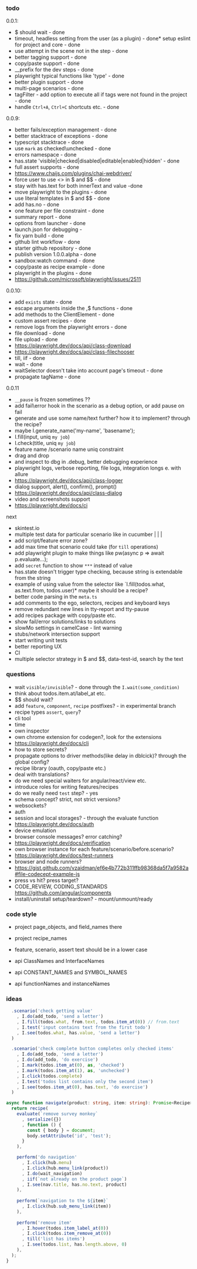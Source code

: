 ### todo 

0.0.1:
* $ should wait - done
* timeout, headless setting from the user (as a plugin) - done* setup eslint for project and core - done
* use attempt in the scene not in the step - done
* better tagging support - done
* copy/paste support - done
* __prefix for the dev steps - done
* playwright typical functions like 'type' - done
* better plugin support - done
* multi-page scenarios - done
* tagFilter - add option to execute all if tags were not found in the project - done
* handle `Ctrl+A`, `Ctrl+C` shortcuts etc. - done

0.0.9:
* better fails/exception management - done
* better stacktrace of exceptions - done
* typescript stacktrace - done
* use `mark` as checked\unchecked - done
* errors namespace - done
* has.state 'visible|checked|disabled|editable|enabled|hidden' - done
* full assert supports - done
* https://www.chaijs.com/plugins/chai-webdriver/
* force user to use <> in $ and $$ - done
* stay with has.text for both innerText and value -done
* move playwright to the plugins - done
* use literal templates in $ and $$ - done
* add has.no - done
* one feature per file constraint - done
* summary report - done
* options from launcher - done
* launch.json for debugging -
* fix yarn build - done
* github lint workflow - done
* starter github repository - done
* publish version 1.0.0.alpha - done
* sandbox:watch command - done
* copy/paste as recipe example - done
* playwright in the plugins - done
* https://github.com/microsoft/playwright/issues/2511

0.0.10:
* add `exists` state - done
* escape arguments inside the $,$$ functions - done
* add methods to the ClientElement - done
* custom assert recipes - done
* remove logs from the playwright errors - done
* file download - done
* file upload - done
* https://playwright.dev/docs/api/class-download
* https://playwright.dev/docs/api/class-filechooser
* till, iif - done
* wait - done
* waitSelector doesn't take into account page's timeout - done
* propagate tagName - done

0.0.11
* `__pause` is frozen sometimes ??
* add fail\error hook in the scenario as a debug option, or add pause on fail
* generate and use some name/text further? how it to implement? through the recipe?
* maybe I.generate_name('my-name', 'basename');
* I.fill(input, uniq `my job`)
* I.check(title, uniq `my job`)
* feature name /scenario name uniq constraint
* drag and drop
* and inspect to dbg in .debug, better debugging experience
* playwright logs, verbose reporting, file logs, integration longs e. with allure
* https://playwright.dev/docs/api/class-logger
* dialog support, alert(), confirm(), prompt()
* https://playwright.dev/docs/api/class-dialog
* video and screenshots support
* https://playwright.dev/docs/ci

next
* skintest.io
* multiple test data for particular scenario like in cucumber | | |
* add script/feature error zone?
* add max time that scenario could take (for `till` operations)
* add playwright plugin to make things like pw(async p => await p.evaluate...);
* add `secret` function to show `***` instead of value
* has.state doesn't trigger type checking, because string is extendable from the string
* example of using value from the selector like `I.fill(todos.what, as.text.from, todos.user)* maybe it should be a recipe?
* better code parsing in the `meta.ts`
* add comments to the ego, selectors, recipes and keyboard keys
* remove redundant new lines in tty-report and tty-pause
* add recipes package with copy/paste etc.
* show fail/error solutions/links to solutions
* slowMo settings in camelCase - lint warning
* stubs/network intersection support
* start writing unit tests
* better reporting UX
* CI
* multiple selector strategy in $ and $$, data-test-id, search by the text

### questions
* wait `visible/invisible`? - done through the `I.wait(some_condition)`
* think about todos.item.at/label_at etc.
* $$ should wait?
* add `feature`, `component`, `recipe` postfixes? - in experimental branch
* recipe types `assert`, `query`?
* cli tool
* time 
* own inspector
* own chrome extension for codegen?, look for the extensions
* https://playwright.dev/docs/cli
* how to store secrets?
* propagate options to driver methods(like delay in dblcick)? through the global config?
* recipe library (oauth, copy/paste etc.)
* deal with translations?
* do we need special waiters for angular/react/view etc.
* introduce roles for writing features/recipes
* do we really need `test` step? - yes
* schema concept? strict, not strict versions? 
* websockets?
* auth 
* session and local storages? - through the evaluate function
* https://playwright.dev/docs/auth
* device emulation
* browser console messages? error catching?
* https://playwright.dev/docs/verification
* own browser instance for each feature/scenario/before.scenario?
* https://playwright.dev/docs/test-runners
* browser and node runners?
* https://gist.github.com/vzaidman/ef6e4b772b311ffb98368da5f7a9582a#file-codecept-example-js
* press vs hit? press target?
* CODE_REVIEW, CODING_STANDARDS https://github.com/angular/components
* install/uninstall setup/teardown? - mount/unmount/ready

### code style

* project page_objects, and field_names there
* project recipe_names
* feature, scenario, assert text should be in a lower case

* api ClassNames and InterfaceNames
* api CONSTANT_NAMES and SYMBOL_NAMES
* api functionNames and instanceNames

### ideas

```typescript
  .scenario('check getting value'
    , I.do(add_todo, 'send a letter')
    , I.fill(todos.what, from.text, todos.item_at(0)) // from.text
    , I.test('input contains text from the first todo')
    , I.see(todos.what, has.value, 'send a letter')
  )
```

```typescript
  .scenario('check complete button completes only checked items'
    , I.do(add_todo, 'send a letter')
    , I.do(add_todo, 'do exercise')
    , I.mark(todos.item_at(0), as, 'checked')
    , I.mark(todos.item_at(1), as, 'unchecked')
    , I.click(todos.complete)
    , I.test('todos list contains only the second item')
    , I.see(todos.item_at(0), has.text, 'do exercise')
  )
```

```typescript
async function navigate(product: string, item: string): Promise<Recipe> {
  return recipe(
    evaluate(`remove survey monkey`
      , serialize({})
      , function () {
        const { body } = document;
        body.setAttribute('id', 'test');
      }
    ),

    perform('do navigation'
      , I.click(hub.menu)
      , I.click(hub.menu_link(product))
      , I.do(wait_navigation)
      , iif(`not already on the product page`)
      , I.see(nav.title, has.no.text, product)
    ),
    
    perform(`navigation to the ${item}`
      , I.click(hub.sub_menu_link(item))
    ),
    
    perform('remove item'
      , I.hover(todos.item_label_at(0))
      , I.click(todos.item_remove_at(0))
      , till('list has items')
      , I.see(todos.list, has.length.above, 0)
    ),
  );
}
```